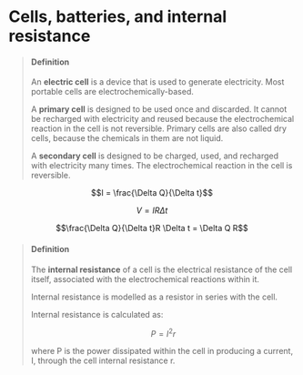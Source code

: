 # Cells, batteries, and internal resistance

>#### Definition
>
>An **electric cell** is a device that is used to generate electricity. Most portable cells are electrochemically-based.
>
>A **primary cell** is designed to be used once and discarded. It cannot be recharged with electricity and reused because the electrochemical reaction in the cell is not reversible. Primary cells are also called dry cells, because the chemicals in them are not liquid.
>
>A **secondary cell** is designed to be charged, used, and recharged with electricity many times. The electrochemical reaction in the cell is reversible.



$$I = \frac{\Delta Q}{\Delta t}$$

$$V = IR \Delta t$$

$$\frac{\Delta Q}{\Delta t}R \Delta t = \Delta Q R$$



>#### Definition
>
>The **internal resistance** of a cell is the electrical resistance of the cell itself, associated with the electrochemical reactions within it.
>
>Internal resistance is modelled as a resistor in series with the cell.
>
>Internal resistance is calculated as:
>
>$$P = I^2 r$$
>
>where P is the power dissipated within the cell in producing a current, I, through the cell internal resistance r.




